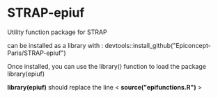 # STRAP-epiuf
Utility function package  for STRAP  
  
can be installed as a library with :
devtools::install_github("Epiconcept-Paris/STRAP-epiuf")

Once installed, you can use the library() function to load the package
library(epiuf)

**library(epiuf)** should replace the line  <  **source("epifunctions.R")**  >

